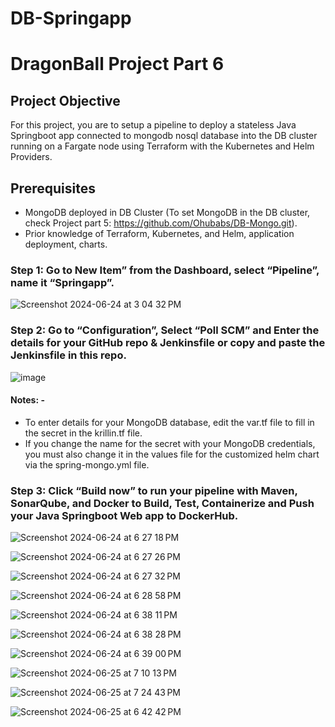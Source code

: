 # DB-Springapp

# DragonBall Project Part 6

## Project Objective

For this project, you are to setup a pipeline to deploy a stateless Java Springboot app connected to mongodb nosql database into the DB cluster running on a Fargate node using Terraform with the Kubernetes and Helm Providers.

## Prerequisites

- MongoDB deployed in DB Cluster (To set MongoDB in the DB cluster, check Project part 5: https://github.com/Ohubabs/DB-Mongo.git).
- Prior knowledge of Terraform, Kubernetes, and Helm, application deployment, charts.

### Step 1: Go to New Item” from the Dashboard, select “Pipeline”, name it “Springapp”.

![Screenshot 2024-06-24 at 3 04 32 PM](https://github.com/user-attachments/assets/718a3ff0-fa52-4eab-a937-3c7dc8997c6c)

### Step 2: Go to “Configuration”, Select “Poll SCM” and Enter the details for your GitHub repo & Jenkinsfile or copy and paste the Jenkinsfile in this repo.

![image](https://github.com/user-attachments/assets/e74fe561-2e4b-42b3-8843-e2d8446692a0)

#### Notes: -

- To enter details for your MongoDB database, edit the var.tf file to fill in the secret in the krillin.tf file.
- If you change the name for the secret with your MongoDB credentials, you must also change it in the values file for the customized helm chart via the spring-mongo.yml file.

### Step 3: Click “Build now” to run your pipeline with Maven, SonarQube, and Docker to Build, Test, Containerize and Push your Java Springboot Web app to DockerHub.

![Screenshot 2024-06-24 at 6 27 18 PM](https://github.com/user-attachments/assets/24e6bbd6-5375-479a-8718-76b1d41e081e)

![Screenshot 2024-06-24 at 6 27 26 PM](https://github.com/user-attachments/assets/6de298f5-c8c2-4c76-9206-f1b38f2e7d2f)

![Screenshot 2024-06-24 at 6 27 32 PM](https://github.com/user-attachments/assets/45269973-6fa4-44de-839f-5928f30b1421)

![Screenshot 2024-06-24 at 6 28 58 PM](https://github.com/user-attachments/assets/564b287b-514d-436a-bbea-1a9a960c5eec)

![Screenshot 2024-06-24 at 6 38 11 PM](https://github.com/user-attachments/assets/8d5c4460-7d03-4784-9c3e-70593cca0580)

![Screenshot 2024-06-24 at 6 38 28 PM](https://github.com/user-attachments/assets/28ab1f83-1e4f-419a-9ad7-63fbd6b59bf9)

![Screenshot 2024-06-24 at 6 39 00 PM](https://github.com/user-attachments/assets/b1774b9b-b3ba-4040-aa4d-dd33111d73b0)

![Screenshot 2024-06-25 at 7 10 13 PM](https://github.com/user-attachments/assets/4f8aa4f2-5344-4936-8996-3b231837189d)

![Screenshot 2024-06-25 at 7 24 43 PM](https://github.com/user-attachments/assets/abba8171-359e-4c1a-ae42-5af367d27c72)


![Screenshot 2024-06-25 at 6 42 42 PM](https://github.com/user-attachments/assets/b37090d8-78f5-4ce0-a12b-bfe7127e1006)




